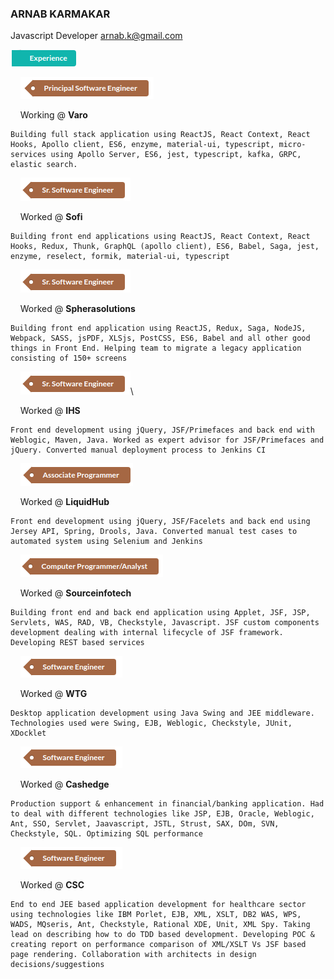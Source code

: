 ### ARNAB KARMAKAR
Javascript Developer
arnab.k@gmail.com

![Experience](Exp.png)

&nbsp;&nbsp;&nbsp; ![Principal Eng](Principal.png)

&nbsp;&nbsp;&nbsp; Working @ **Varo**

    Building full stack application using ReactJS, React Context, React Hooks, Apollo client, ES6, enzyme, material-ui, typescript, micro-services using Apollo Server, ES6, jest, typescript, kafka, GRPC, elastic search.
  
&nbsp;&nbsp;&nbsp; ![Sr Software Eng](SrSoftware.png)

&nbsp;&nbsp;&nbsp; Worked @ **Sofi**
  
    Building front end applications using ReactJS, React Context, React Hooks, Redux, Thunk, GraphQL (apollo client), ES6, Babel, Saga, jest, enzyme, reselect, formik, material-ui, typescript

&nbsp;&nbsp;&nbsp; ![Sr Software Eng](SrSoftware.png)

&nbsp;&nbsp;&nbsp; Worked @ **Spherasolutions**

    Building front end application using ReactJS, Redux, Saga, NodeJS, Webpack, SASS, jsPDF, XLSjs, PostCSS, ES6, Babel and all other good things in Front End. Helping team to migrate a legacy application consisting of 150+ screens

&nbsp;&nbsp;&nbsp; ![Sr Software Eng](SrSoftware.png)\

&nbsp;&nbsp;&nbsp; Worked @ **IHS**

    Front end development using jQuery, JSF/Primefaces and back end with Weblogic, Maven, Java. Worked as expert advisor for JSF/Primefaces and jQuery. Converted manual deployment process to Jenkins CI

&nbsp;&nbsp;&nbsp; ![Associate Programmer](Associate.png)

&nbsp;&nbsp;&nbsp; Worked @ **LiquidHub**

    Front end development using jQuery, JSF/Facelets and back end using Jersey API, Spring, Drools, Java. Converted manual test cases to automated system using Selenium and Jenkins

&nbsp;&nbsp;&nbsp; ![Computer Programmer](Analyst.png)

&nbsp;&nbsp;&nbsp; Worked @ **Sourceinfotech**

    Building front end and back end application using Applet, JSF, JSP, Servlets, WAS, RAD, VB, Checkstyle, Javascript. JSF custom components development dealing with internal lifecycle of JSF framework. Developing REST based services

&nbsp;&nbsp;&nbsp; ![Software Eng](Software.png)

&nbsp;&nbsp;&nbsp; Worked @ **WTG**

    Desktop application development using Java Swing and JEE middleware. Technologies used were Swing, EJB, Weblogic, Checkstyle, JUnit, XDocklet

&nbsp;&nbsp;&nbsp; ![Software Eng](Software.png)

&nbsp;&nbsp;&nbsp; Worked @ **Cashedge**

    Production support & enhancement in financial/banking application. Had to deal with different technologies like JSP, EJB, Oracle, Weblogic, Ant, SSO, Servlet, Jaavascript, JSTL, Strust, SAX, DOm, SVN, Checkstyle, SQL. Optimizing SQL performance

&nbsp;&nbsp;&nbsp; ![Software Eng](Software.png)

&nbsp;&nbsp;&nbsp; Worked @ **CSC**

    End to end JEE based application development for healthcare sector using technologies like IBM Porlet, EJB, XML, XSLT, DB2 WAS, WPS, WADS, MQseris, Ant, Checkstyle, Rational XDE, Unit, XML Spy. Taking lead on describing how to do TDD based development. Developing POC & creating report on performance comparison of XML/XSLT Vs JSF based page rendering. Collaboration with architects in design decisions/suggestions
